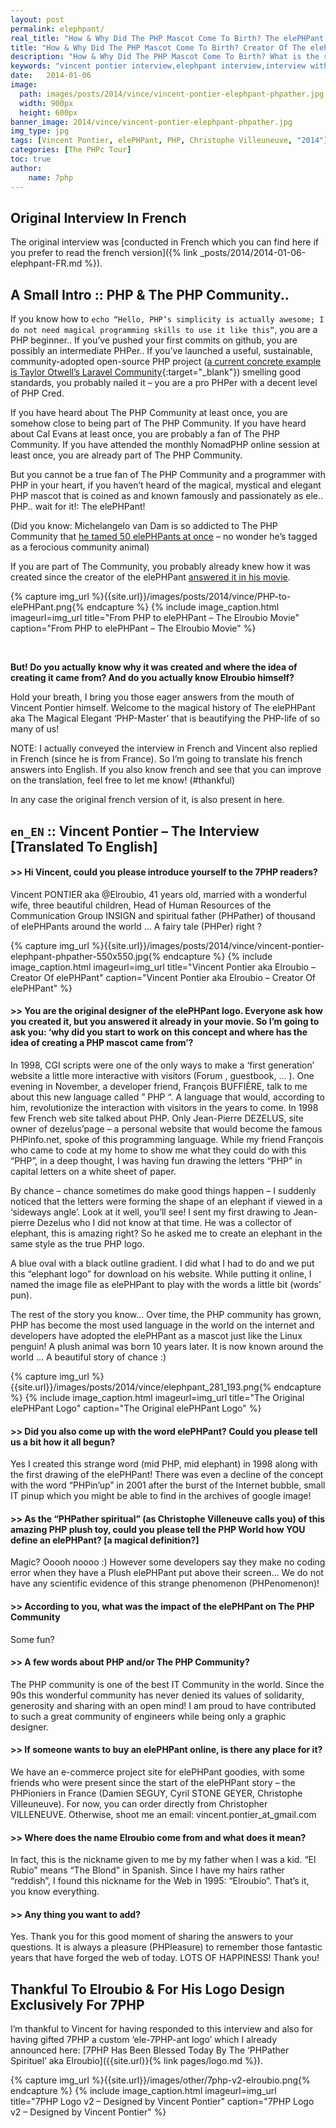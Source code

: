 ```yaml
---
layout: post
permalink: elephpant/
real_title: "How & Why Did The PHP Mascot Come To Birth? The elePHPant Secret Story!"
title: "How & Why Did The PHP Mascot Come To Birth? Creator Of The elePHPant Vincent Pontier Reveals The True Story!"
description: "How & Why Did The PHP Mascot Come To Birth? What is the secret behind the elePHPant? Vincent Pontier Reveals The True Story."
keywords: "vincent pontier interview,elephpant interview,interview with vincent pontier,elroubio interview,elephpant interview,community,elephpant,elroubio"
date:   2014-01-06
image:
  path: images/posts/2014/vince/vincent-pontier-elephpant-phpather.jpg
  width: 900px
  height: 600px
banner_image: 2014/vince/vincent-pontier-elephpant-phpather.jpg
img_type: jpg
tags: [Vincent Pontier, elePHPant, PHP, Christophe Villeuneuve, "2014"]
categories: [The PHPc Tour]
toc: true
author:
    name: 7php
---
```



## Original Interview In French

The original interview was [conducted in French which you can find here if you prefer to read the french version]({% link _posts/2014/2014-01-06-elephpant-FR.md %}).

## A Small Intro :: PHP & The PHP Community..

If you know how to `echo “Hello, PHP’s simplicity is actually awesome; I do not need magical programming skills to use it like this“`, you are a PHP beginner..
If you’ve pushed your first commits on github, you are possibly an intermediate PHPer..
If you’ve launched a useful, sustainable, community-adopted open-source PHP project ([a current concrete example is Taylor Otwell’s Laravel Community](http://web.archive.org/web/20160731062509/http://taylorotwell.com:80/on-community/){:target="_blank"}) smelling good standards, you probably nailed it – you are a pro PHPer with a decent level of PHP Cred.

If you have heard about The PHP Community at least once, you are somehow close to being part of The PHP Community.
If you have heard about Cal Evans at least once, you are probably a fan of The PHP Community.
If you have attended the monthly NomadPHP online session at least once, you are already part of The PHP Community.

But you cannot be a true fan of The PHP Community and a programmer with PHP in your heart, if you haven’t heard of the magical, mystical and elegant PHP mascot that is coined as and known famously and passionately as ele.. PHP.. wait for it!: The elePHPant!

(Did you know: Michelangelo van Dam is so addicted to The PHP Community that [he tamed 50 elePHPants at once](http://www.dragonbe.com/2008/10/elephpants-are-coming.html) – no wonder he’s tagged as a ferocious community animal)

If you are part of The Community, you probably already knew how it was created since the creator of the elePHPant [answered it in his movie](http://web.archive.org/web/20160605062843/http://www.elroubio.net:80/naissance_elephpant.php).

{% capture img_url %}{{site.url}}/images/posts/2014/vince/PHP-to-elePHPant.png{% endcapture %}
{% include image_caption.html imageurl=img_url title="From PHP to elePHPant – The Elroubio Movie" caption="From PHP to elePHPant – The Elroubio Movie" %}

&nbsp;

**But! Do you actually know why it was created and where the idea of creating it came from? And do you actually know Elroubio himself?**


Hold your breath, I bring you those eager answers from the mouth of Vincent Pontier himself. Welcome to the magical history of The elePHPant aka The Magical Elegant ‘PHP-Master’ that is beautifying the PHP-life of so many of us!

NOTE:
I actually conveyed the interview in French and Vincent also replied in French (since he is from France). So I’m going to translate his french answers into English. If you also know french and see that you can improve on the translation, feel free to let me know! (#thankful)

In any case the original french version of it, is also present in here.


## `en_EN` :: Vincent Pontier – The Interview [Translated To English]

#### >> Hi Vincent, could you please introduce yourself to the 7PHP readers?

Vincent PONTIER aka @Elroubio, 41 years old, married with a wonderful wife, three beautiful children, Head of Human Resources of the Communication Group INSIGN and spiritual father (PHPather) of thousand of elePHPants around the world … A fairy tale (PHPer) right ?

{% capture img_url %}{{site.url}}/images/posts/2014/vince/vincent-pontier-elephpant-phpather-550x550.jpg{% endcapture %}
{% include image_caption.html imageurl=img_url title="Vincent Pontier aka Elroubio – Creator Of elePHPant" caption="Vincent Pontier aka Elroubio – Creator Of elePHPant" %}

#### >> You are the original designer of the elePHPant logo. Everyone ask how you created it, but you answered it already in your movie. So I’m going to ask you: ‘why did you start to work on this concept and where has the idea of creating a PHP mascot came from’?

In 1998, CGI scripts were one of the only ways to make a ‘first generation’ website a little more interactive with visitors (Forum , guestbook, … ). One evening in November, a developer friend, François BUFFIÈRE, talk to me about this new language called ” PHP “. A language that would, according to him, revolutionize the interaction with visitors in the years to come. In 1998 few French web site talked about PHP. Only Jean-Pierre DEZELUS, site owner of dezelus’page – a personal website that would become the famous PHPinfo.net, spoke of this programming language. While my friend François who came to code at my home to show me what they could do with this “PHP”, in a deep thought, I was having fun drawing the letters “PHP” in capital letters on a white sheet of paper.

By chance – chance sometimes do make good things happen – I suddenly noticed that the letters were forming the shape of an elephant if viewed in a ‘sideways angle’. Look at it well, you’ll see! I sent my first drawing to Jean-pierre Dezelus who I did not know at that time. He was a collector of elephant, this is amazing right? So he asked me to create an elephant in the same style as the true PHP logo.

A blue oval with a black outline gradient. I did what I had to do and we put this “elephant logo” for download on his website. While putting it online, I named the image file as elePHPant to play with the words a little bit (words’ pun).

The rest of the story you know… Over time, the PHP community has grown, PHP has become the most used language in the world on the internet and developers have adopted the elePHPant as a mascot just like the Linux penguin! A plush animal was born 10 years later. It is now known around the world … A beautiful story of chance :)

{% capture img_url %}{{site.url}}/images/posts/2014/vince/elephpant_281_193.png{% endcapture %}
{% include image_caption.html imageurl=img_url title="The Original elePHPant Logo" caption="The Original elePHPant Logo" %}


#### >> Did you also come up with the word elePHPant? Could you please tell us a bit how it all begun?

Yes I created this strange word (mid PHP, mid elephant) in 1998 along with the first drawing of the elePHPant! There was even a decline of the concept with the word “PHPin’up” in 2001 after the burst of the Internet bubble, small IT pinup which you might be able to find in the archives of google image!

#### >> As the “PHPather spiritual” (as Christophe Villeneuve calls you) of this amazing PHP plush toy, could you please tell the PHP World how YOU define an elePHPant? [a magical definition?]

Magic? Ooooh noooo :)
However some developers say they make no coding error when they have a Plush elePHPant put above their screen… We do not have any scientific evidence of this strange phenomenon (PHPenomenon)!

#### >> According to you, what was the impact of the elePHPant on The PHP Community

Some fun?

#### >> A few words about PHP and/or The PHP Community?

The PHP community is one of the best IT Community in the world. Since the 90s this wonderful community has never denied its values ​​of solidarity, generosity and sharing with an open mind! I am proud to have contributed to such a great community of engineers while being only a graphic designer.

#### >> If someone wants to buy an elePHPant online, is there any place for it?

We have an e-commerce project site for elePHPant goodies, with some friends who were present since the start of the elePHPant story – the PHPioniers in France (Damien SEGUY, Cyril STONE GEYER, Christophe Villeuneuve). For now, you can order directly from Christopher VILLENEUVE. Otherwise, shoot me an email: vincent.pontier_at_gmail.com

#### >> Where does the name Elroubio come from and what does it mean?

In fact, this is the nickname given to me by my father when I was a kid. “El Rubio” means “The Blond” in Spanish. Since I have my hairs rather “reddish”, I found this nickname for the Web in 1995: “Elroubio”. That’s it, you know everything.

#### >> Any thing you want to add?

Yes. Thank you for this good moment of sharing the answers to your questions. It is always a pleasure (PHPleasure) to remember those fantastic years that have forged the web of today.
LOTS OF HAPPINESS! Thank you!


## Thankful To Elroubio & For His Logo Design Exclusively For 7PHP

I’m thankful to Vincent for having responded to this interview and also for having gifted 7PHP a custom ‘ele-7PHP-ant logo’ which I already announced here: [7PHP Has Been Blessed Today By The ‘PHPather Spirituel’ aka Elroubio]({{site.url}}{% link pages/logo.md %}).

{% capture img_url %}{{site.url}}/images/other/7php-v2-elroubio.png{% endcapture %}
{% include image_caption.html imageurl=img_url title="7PHP Logo v2 – Designed by Vincent Pontier" caption="7PHP Logo v2 – Designed by Vincent Pontier" %}